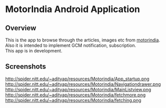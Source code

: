 MotorIndia Android Application
==============================

Overview
--------

This is the app to browse through the articles, images etc from [motorindia][1].  
Also it is intended to implement GCM notification, subscription.  
This app is in development.

Screenshots
-----------

http://spider.nitt.edu/~adityap/resources/Motorindia/App_startup.png
http://spider.nitt.edu/~adityap/resources/Motorindia/Navigationdrawer.png
http://spider.nitt.edu/~adityap/resources/Motorindia/MainListview.png
http://spider.nitt.edu/~adityap/resources/Motorindia/fetchmore.png
http://spider.nitt.edu/~adityap/resources/Motorindia/fetching.png

[1]: http://www.motorindiaonline.in/